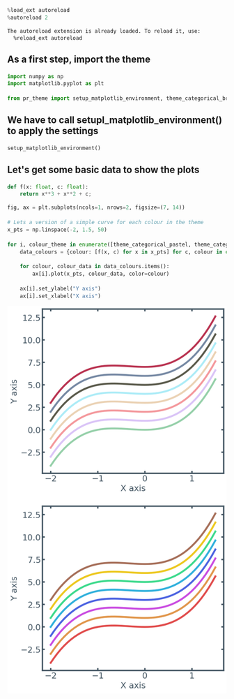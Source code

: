```python
%load_ext autoreload
%autoreload 2
```

    The autoreload extension is already loaded. To reload it, use:
      %reload_ext autoreload


## As a first step, import the theme


```python
import numpy as np
import matplotlib.pyplot as plt

from pr_theme import setup_matplotlib_environment, theme_categorical_bright, theme_categorical_pastel, theme_colours
```

## We have to call setupl_matplotlib_environment() to apply the settings


```python
setup_matplotlib_environment()
```

## Let's get some basic data to show the plots


```python
def f(x: float, c: float):
    return x**3 + x**2 + c;
```


```python
fig, ax = plt.subplots(ncols=1, nrows=2, figsize=(7, 14))

# Lets a version of a simple curve for each colour in the theme
x_pts = np.linspace(-2, 1.5, 50)

for i, colour_theme in enumerate([theme_categorical_pastel, theme_categorical_bright]):
    data_colours = {colour: [f(x, c) for x in x_pts] for c, colour in enumerate(colour_theme)}
    
    for colour, colour_data in data_colours.items():
        ax[i].plot(x_pts, colour_data, color=colour)
    
    ax[i].set_ylabel("Y axis")
    ax[i].set_xlabel("X axis")
```


    
![png](output_7_0.png)
    



```python

```


```python

```

